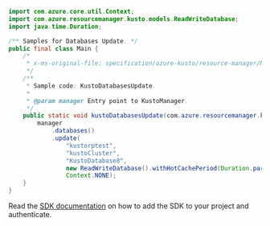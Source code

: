 ```java
import com.azure.core.util.Context;
import com.azure.resourcemanager.kusto.models.ReadWriteDatabase;
import java.time.Duration;

/** Samples for Databases Update. */
public final class Main {
    /*
     * x-ms-original-file: specification/azure-kusto/resource-manager/Microsoft.Kusto/stable/2022-02-01/examples/KustoDatabasesUpdate.json
     */
    /**
     * Sample code: KustoDatabasesUpdate.
     *
     * @param manager Entry point to KustoManager.
     */
    public static void kustoDatabasesUpdate(com.azure.resourcemanager.kusto.KustoManager manager) {
        manager
            .databases()
            .update(
                "kustorptest",
                "kustoCluster",
                "KustoDatabase8",
                new ReadWriteDatabase().withHotCachePeriod(Duration.parse("P1D")),
                Context.NONE);
    }
}
```

Read the [SDK documentation](https://github.com/Azure/azure-sdk-for-java/blob/azure-resourcemanager-kusto_1.0.0-beta.4/sdk/kusto/azure-resourcemanager-kusto/README.md) on how to add the SDK to your project and authenticate.
